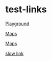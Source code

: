 # test-links

[Playground](https://play.golang.org/)

[Maps](https://blog.golang.org/go-maps-in-action)

[Maps](https://blog.golang.org/go-maps-in-action)

[slow link](http://httpbin.org/delay/5)

